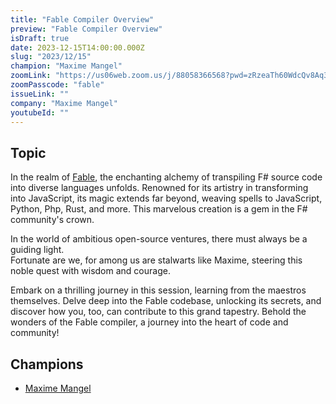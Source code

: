 ```yaml
---
title: "Fable Compiler Overview"
preview: "Fable Compiler Overview"
isDraft: true
date: 2023-12-15T14:00:00.000Z
slug: "2023/12/15"
champion: "Maxime Mangel"
zoomLink: "https://us06web.zoom.us/j/88058366568?pwd=zRzeaTh60WdcQv8Aq3bMBwuxlJMGzR.1"
zoomPasscode: "fable"
issueLink: ""
company: "Maxime Mangel"
youtubeId: ""
---
```


## Topic

In the realm of [Fable](https://fable.io/), the enchanting alchemy of transpiling F# source code into diverse languages unfolds.
Renowned for its artistry in transforming into JavaScript, its magic extends far beyond, weaving spells to JavaScript, Python, Php, Rust, and more.
This marvelous creation is a gem in the F# community's crown.

In the world of ambitious open-source ventures, there must always be a guiding light.  
Fortunate are we, for among us are stalwarts like Maxime, steering this noble quest with wisdom and courage.

Embark on a thrilling journey in this session, learning from the maestros themselves.
Delve deep into the Fable codebase, unlocking its secrets, and discover how you, too, can contribute to this grand tapestry.
Behold the wonders of the Fable compiler, a journey into the heart of code and community!

## Champions

- [Maxime Mangel](https://github.com/MangelMaxime)
